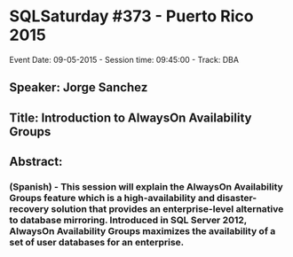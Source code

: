 # SQLSaturday #373 - Puerto Rico 2015
Event Date: 09-05-2015 - Session time: 09:45:00 - Track: DBA
## Speaker: Jorge Sanchez
## Title: Introduction to AlwaysOn Availability Groups
## Abstract:
### (Spanish) - This session will explain the AlwaysOn Availability Groups feature which is a high-availability and disaster-recovery solution that provides an enterprise-level alternative to database mirroring. Introduced in SQL Server 2012, AlwaysOn Availability Groups maximizes the availability of a set of user databases for an enterprise.
